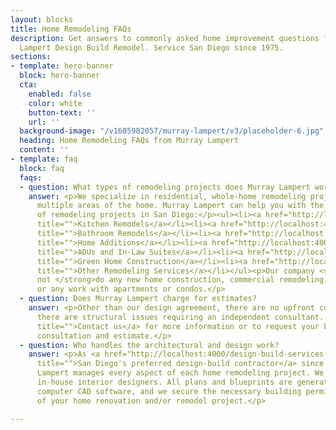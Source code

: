 ```yaml
---
layout: blocks
title: Home Remodeling FAQs
description: Get answers to commonly asked home improvement questions from Murray
  Lampert Design Build Remodel. Service San Diego since 1975.
sections:
- template: hero-banner
  block: hero-banner
  cta:
    enabled: false
    color: white
    button-text: ''
    url: ''
  background-image: "/v1605982057/murray-lampert/v3/placeholder-6.jpg"
  heading: Home Remodeling FAQs from Murray Lampert
  content: ''
- template: faq
  block: faq
  faqs:
  - question: What types of remodeling projects does Murray Lampert work on?
    answer: <p>We specialize in residential, whole-home remodeling projects that incorporate
      multiple areas of the home. Murray Lampert can help you with the following types
      of remodeling projects in San Diego:</p><ul><li><a href="http://localhost:4000/san-diego-kitchen-remodels"
      title="">Kitchen Remodels</a></li><li><a href="http://localhost:4000/san-diego-bathroom-remodels"
      title="">Bathroom Remodels</a></li><li><a href="http://localhost:4000/san-diego-home-additions"
      title="">Home Additions</a></li><li><a href="http://localhost:4000/san-diego-in-law-suites"
      title="">ADUs and In-Law Suites</a></li><li><a href="http://localhost:4000/san-diego-green-home-construction"
      title="">Green Home Construction</a></li><li><a href="http://localhost:4000/other-remodeling-services"
      title="">Other Remodeling Services</a></li></ul><p>Our company <strong>does
      not </strong>do any new home construction, commercial remodeling, tenant improvement,
      or any work with apartments or condos.</p>
  - question: Does Murray Lampert charge for estimates?
    answer: <p>Other than our design agreement, there are no upfront costs unless
      there are structural issues requiring an independent consultant. <a href="http://localhost:4000/contact/"
      title="">Contact us</a> for more information or to request your FREE home remodeling
      consultation and estimate.</p>
  - question: Who handles the architectural and design work?
    answer: <p>As <a href="http://localhost:4000/design-build-services-san-diego"
      title="">San Diego's preferred design-build contractor</a> since 1975, Murray
      Lampert manages every aspect of each home remodeling project. We have our own
      in-house interior designers. All plans and blueprints are generated by our state-of-the-art
      computer CAD software, and we secure the necessary building permits as part
      of your home renovation and/or remodel project.</p>

---
```

